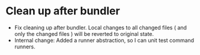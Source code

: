 # Clean up after bundler

- Fix cleaning up after bundler. Local changes to all changed files ( and only the changed files )
will be reverted to original state.
- Internal change: Added a runner abstraction, so I can unit test command runners.

